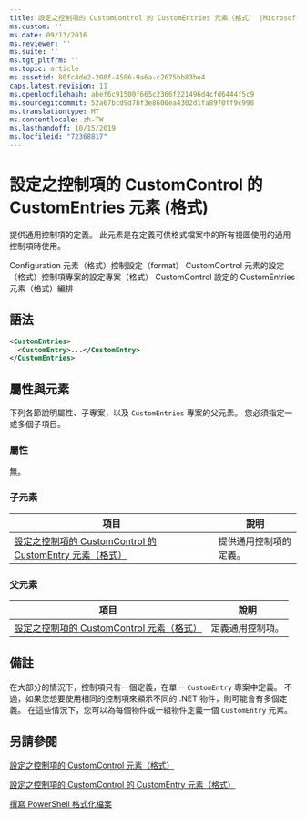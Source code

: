 ```yaml
---
title: 設定之控制項的 CustomControl 的 CustomEntries 元素（格式） |Microsoft Docs
ms.custom: ''
ms.date: 09/13/2016
ms.reviewer: ''
ms.suite: ''
ms.tgt_pltfrm: ''
ms.topic: article
ms.assetid: 80fc4de2-208f-4506-9a6a-c2675bb83be4
caps.latest.revision: 11
ms.openlocfilehash: abef6c91500f665c2366f221496d4cfd6444f5c9
ms.sourcegitcommit: 52a67bcd9d7bf3e8600ea4302d1fa8970ff9c998
ms.translationtype: MT
ms.contentlocale: zh-TW
ms.lasthandoff: 10/15/2019
ms.locfileid: "72368817"
---
```

# <a name="customentries-element-for-customcontrol-for-controls-for-configuration-format"></a>設定之控制項的 CustomControl 的 CustomEntries 元素 (格式)

提供通用控制項的定義。 此元素是在定義可供格式檔案中的所有視圖使用的通用控制項時使用。

Configuration 元素（格式）控制設定（format） CustomControl 元素的設定（格式）控制項專案的設定專案（格式） CustomControl 設定的 CustomEntries 元素（格式）編排

## <a name="syntax"></a>語法

```xml
<CustomEntries>
  <CustomEntry>...</CustomEntry>
</CustomEntries>

```

## <a name="attributes-and-elements"></a>屬性與元素

下列各節說明屬性、子專案，以及 `CustomEntries` 專案的父元素。 您必須指定一或多個子項目。

### <a name="attributes"></a>屬性

無。

### <a name="child-elements"></a>子元素

|項目|說明|
|-------------|-----------------|
|[設定之控制項的 CustomControl 的 CustomEntry 元素（格式）](./customentry-element-for-customcontrol-for-controls-for-configuration-format.md)|提供通用控制項的定義。|

### <a name="parent-elements"></a>父元素

|項目|說明|
|-------------|-----------------|
|[設定之控制項的 CustomControl 元素（格式）](./customcontrol-element-for-control-for-controls-for-configuration-format.md)|定義通用控制項。|

## <a name="remarks"></a>備註

在大部分的情況下，控制項只有一個定義，在單一 `CustomEntry` 專案中定義。 不過，如果您想要使用相同的控制項來顯示不同的 .NET 物件，則可能會有多個定義。 在這些情況下，您可以為每個物件或一組物件定義一個 `CustomEntry` 元素。

## <a name="see-also"></a>另請參閱

[設定之控制項的 CustomControl 元素（格式）](./customcontrol-element-for-control-for-controls-for-configuration-format.md)

[設定之控制項的 CustomControl 的 CustomEntry 元素（格式）](./customentry-element-for-customcontrol-for-controls-for-configuration-format.md)

[撰寫 PowerShell 格式化檔案](./writing-a-powershell-formatting-file.md)
